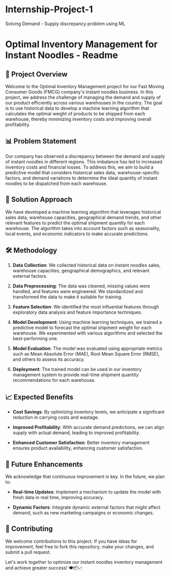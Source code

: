 # Internship-Project-1
Solving Demand - Supply discrepancy problem using ML 

# Optimal Inventory Management for Instant Noodles - Readme

## 🍜 Project Overview

Welcome to the Optimal Inventory Management project for our Fast Moving Consumer Goods (FMCG) company's instant noodles business. In this project, we address the challenge of managing the demand and supply of our product efficiently across various warehouses in the country. The goal is to use historical data to develop a machine learning algorithm that calculates the optimal weight of products to be shipped from each warehouse, thereby minimizing inventory costs and improving overall profitability.

## 📊 Problem Statement

Our company has observed a discrepancy between the demand and supply of instant noodles in different regions. This imbalance has led to increased inventory costs and financial losses. To address this, we aim to build a predictive model that considers historical sales data, warehouse-specific factors, and demand variations to determine the ideal quantity of instant noodles to be dispatched from each warehouse.

## 🤖 Solution Approach

We have developed a machine learning algorithm that leverages historical sales data, warehouse capacities, geographical demand trends, and other relevant features to predict the optimal shipment quantity for each warehouse. The algorithm takes into account factors such as seasonality, local events, and economic indicators to make accurate predictions.

## 🛠️ Methodology

1. **Data Collection**: We collected historical data on instant noodles sales, warehouse capacities, geographical demographics, and relevant external factors.

2. **Data Preprocessing**: The data was cleaned, missing values were handled, and features were engineered. We standardized and transformed the data to make it suitable for training.

3. **Feature Selection**: We identified the most influential features through exploratory data analysis and feature importance techniques.

4. **Model Development**: Using machine learning techniques, we trained a predictive model to forecast the optimal shipment weight for each warehouse. We experimented with various algorithms and selected the best-performing one.

5. **Model Evaluation**: The model was evaluated using appropriate metrics such as Mean Absolute Error (MAE), Root Mean Square Error (RMSE), and others to assess its accuracy.

6. **Deployment**: The trained model can be used in our inventory management system to provide real-time shipment quantity recommendations for each warehouse.

## 📈 Expected Benefits

- **Cost Savings**: By optimizing inventory levels, we anticipate a significant reduction in carrying costs and wastage.

- **Improved Profitability**: With accurate demand predictions, we can align supply with actual demand, leading to improved profitability.

- **Enhanced Customer Satisfaction**: Better inventory management ensures product availability, enhancing customer satisfaction.

## 🚀 Future Enhancements

We acknowledge that continuous improvement is key. In the future, we plan to:

- **Real-time Updates**: Implement a mechanism to update the model with fresh data in real time, improving accuracy.

- **Dynamic Factors**: Integrate dynamic external factors that might affect demand, such as new marketing campaigns or economic changes.

## 🙌 Contributing

We welcome contributions to this project. If you have ideas for improvement, feel free to fork this repository, make your changes, and submit a pull request.

Let's work together to optimize our instant noodles inventory management and achieve greater success! 🍽️📦📈
